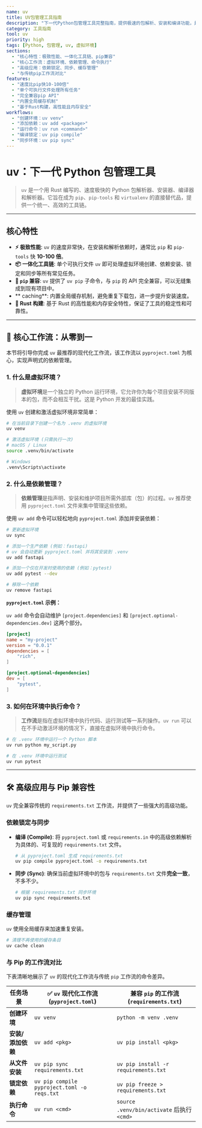 ```yaml
---
name: uv
title: UV包管理工具指南
description: "下一代Python包管理工具完整指南，提供极速的包解析、安装和编译功能，是pip、pip-tools和virtualenv的直接替代品"
category: 工具指南
tool: uv
priority: high
tags: [Python, 包管理, uv, 虚拟环境]
sections:
  - "核心特性：极致性能、一体化工具链、pip兼容"
  - "核心工作流：虚拟环境、依赖管理、命令执行"
  - "高级应用：依赖锁定、同步、缓存管理"
  - "与传统pip工作流对比"
features:
  - "速度比pip快10-100倍"
  - "单个可执行文件处理所有任务"
  - "完全兼容pip API"
  - "内置全局缓存机制"
  - "基于Rust构建，高性能且内存安全"
workflows:
  - "创建环境：uv venv"
  - "添加依赖：uv add <package>"
  - "运行命令：uv run <command>"
  - "编译锁定：uv pip compile"
  - "同步环境：uv pip sync"
---
```


# uv：下一代 Python 包管理工具

> `uv` 是一个用 Rust 编写的、速度极快的 Python 包解析器、安装器、编译器和解析器。它旨在成为 `pip`、`pip-tools` 和 `virtualenv` 的直接替代品，提供一个统一、高效的工具链。

---

## 核心特性

- **⚡️ 极致性能**: `uv` 的速度非常快，在安装和解析依赖时，通常比 `pip` 和 `pip-tools` 快 **10-100 倍**。
- **📦 一体化工具链**: 单个可执行文件 `uv` 即可处理虚拟环境创建、依赖安装、锁定和同步等所有常见任务。
- **🤝 `pip` 兼容**: `uv` 提供了 `uv pip` 子命令，与 `pip` 的 API 完全兼容，可以无缝集成到现有项目中。
- ** caching**: 内置全局缓存机制，避免重复下载包，进一步提升安装速度。
- **🦀 Rust 构建**: 基于 Rust 的高性能和内存安全特性，保证了工具的稳定性和可靠性。

---

## 🚀 核心工作流：从零到一

本节将引导你完成 `uv` 最推荐的现代化工作流，该工作流以 `pyproject.toml` 为核心，实现声明式的依赖管理。

### 1. 什么是虚拟环境？

> **虚拟环境**是一个独立的 Python 运行环境，它允许你为每个项目安装不同版本的包，而不会相互干扰。这是 Python 开发的最佳实践。

使用 `uv` 创建和激活虚拟环境非常简单：

```bash
# 在当前目录下创建一个名为 .venv 的虚拟环境
uv venv

# 激活虚拟环境 (只需执行一次)
# macOS / Linux
source .venv/bin/activate

# Windows
.venv\Scripts\activate
```

### 2. 什么是依赖管理？

> **依赖管理**是指声明、安装和维护项目所需外部库（包）的过程。`uv` 推荐使用 `pyproject.toml` 文件来集中管理这些依赖。

使用 `uv add` 命令可以轻松地向 `pyproject.toml` 添加并安装依赖：

```bash
# 更新虚拟环境
uv sync

# 添加一个生产依赖 (例如：fastapi)
# uv 会自动更新 pyproject.toml 并将其安装到 .venv
uv add fastapi

# 添加一个仅在开发时使用的依赖 (例如：pytest)
uv add pytest --dev

# 移除一个依赖
uv remove fastapi
```

**`pyproject.toml` 示例：**

`uv add` 命令会自动维护 `[project.dependencies]` 和 `[project.optional-dependencies.dev]` 这两个部分。

```toml
[project]
name = "my-project"
version = "0.0.1"
dependencies = [
    "rich",
]

[project.optional-dependencies]
dev = [
    "pytest",
]
```

### 3. 如何在环境中执行命令？

> **工作流**是指在虚拟环境中执行代码、运行测试等一系列操作。`uv run` 可以在不手动激活环境的情况下，直接在虚拟环境中执行命令。

```bash
# 在 .venv 环境中运行一个 Python 脚本
uv run python my_script.py

# 在 .venv 环境中运行测试
uv run pytest
```

---

## 🛠️ 高级应用与 Pip 兼容性

`uv` 完全兼容传统的 `requirements.txt` 工作流，并提供了一些强大的高级功能。

### 依赖锁定与同步

- **编译 (Compile)**: 将 `pyproject.toml` 或 `requirements.in` 中的高级依赖解析为具体的、可复现的 `requirements.txt` 文件。
  ```bash
  # 从 pyproject.toml 生成 requirements.txt
  uv pip compile pyproject.toml -o requirements.txt
  ```
- **同步 (Sync)**: 确保当前虚拟环境中的包与 `requirements.txt` 文件**完全一致**，不多不少。
  ```bash
  # 根据 requirements.txt 同步环境
  uv pip sync requirements.txt
  ```

### 缓存管理

`uv` 使用全局缓存来加速重复安装。

```bash
# 清理不再使用的缓存条目
uv cache clean
```

### 与 Pip 的工作流对比

下表清晰地展示了 `uv` 的现代化工作流与传统 `pip` 工作流的命令差异。

| 任务场景          | ✅ `uv` 现代化工作流 (`pyproject.toml`)     | 兼容 `pip` 的工作流 (`requirements.txt`)   |
| ----------------- | ------------------------------------------- | ------------------------------------------ |
| **创建环境**      | `uv venv`                                   | `python -m venv .venv`                     |
| **安装/添加依赖** | `uv add <pkg>`                              | `uv pip install <pkg>`                     |
| **从文件安装**    | `uv pip sync requirements.txt`              | `uv pip install -r requirements.txt`       |
| **锁定依赖**      | `uv pip compile pyproject.toml -o reqs.txt` | `uv pip freeze > requirements.txt`         |
| **执行命令**      | `uv run <cmd>`                              | `source .venv/bin/activate` 后执行 `<cmd>` |
